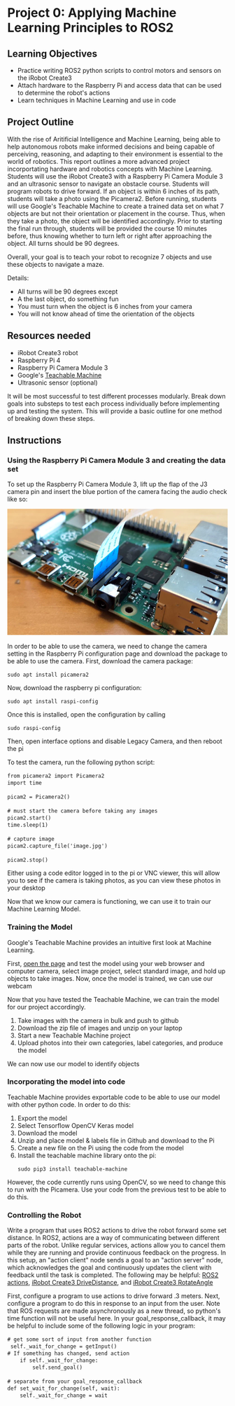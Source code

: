 # Project 0: Applying Machine Learning Principles to ROS2
## Learning Objectives
- Practice writing ROS2 python scripts to control motors and sensors on the iRobot Create3
- Attach hardware to the Raspberry Pi and access data that can be used to determine the robot's actions
- Learn techniques in Machine Learning and use in code 

## Project Outline
With the rise of Aritificial Intelligence and Machine Learning, being able to help autonomous robots make informed decisions and being  capable of perceiving, reasoning, and adapting to their environment is essential to the world of robotics. 
This report outlines a more advanced project incorportating hardware and robotics concepts with Machine Learning. Students will use the iRobot Create3 with a Raspberry Pi Camera Module 3 and an ultrasonic sensor to navigate an obstacle course. Students will program robots to drive forward. If an object is within 6 inches of its path, students will take a photo using the Picamera2. Before running, students will use Google's Teachable Machine to create a trained data set on what 7 objects are but not their orientation or placement in the course. Thus, when they take a photo, the object will be identified accordingly. Prior to starting the final run through, students will be provided the course 10 minutes before, thus knowing whether to turn left or right after approaching the object. All turns should be 90 degrees.

Overall, your goal is to teach your robot to recognize 7 objects and use these objects to navigate a maze. 

Details:
- All turns will be 90 degrees except 
- A the last object, do something fun
- You must turn when the object is 6 inches from your camera
- You will not know ahead of time the orientation of the objects

## Resources needed
- iRobot Create3 robot
- Raspberry Pi 4
- Raspberry Pi Camera Module 3
- Google's [Teachable Machine](https://teachablemachine.withgoogle.com/train)
- Ultrasonic sensor (optional)

It will be most successful to test different processes modularly. Break down goals into substeps to test each process individually before implementing up and testing the system. This will provide a basic outline for one method of breaking down these steps.

## Instructions

### Using the Raspberry Pi Camera Module 3 and creating the data set

To set up the Raspberry Pi Camera Module 3, lift up the flap of the J3 camera pin and insert the blue portion of the camera facing the audio check like so:

![Raspberry Pi 4 with Pi Camera Module 3 Inserted](j3installation.webp)

In order to be able to use the camera, we need to change the camera setting in the Raspberry Pi configuration page and download the package to be able to use the camera. First, download the camera package:

```
sudo apt install picamera2
```
Now, download the raspberry pi configuration:

```
sudo apt install raspi-config
```

Once this is installed, open the configuration by calling 
```
sudo raspi-config
```

Then, open interface options and disable Legacy Camera, and then reboot the pi


To test the camera, run the following python script:
```
from picamera2 import Picamera2
import time

picam2 = Picamera2()

# must start the camera before taking any images
picam2.start() 
time.sleep(1)

# capture image
picam2.capture_file('image.jpg')

picam2.stop()

```

Either using a code editor logged in to the pi or VNC viewer, this will allow you to see if the camera is taking photos, as you can view these photos in your desktop

Now that we know our camera is functioning, we can use it to train our Machine Learning Model.


### Training the Model

Google's Teachable Machine provides an intuitive first look at Machine Learning. 

First, [open the page](https://teachablemachine.withgoogle.com/train) and test the model using your web browser and computer camera, select image project, select standard image, and hold up objects to take images. Now, once the model is trained, we can use our webcam

Now that you have tested the Teachable Machine, we can train the model for our project accordingly. 

1. Take images with the camera in bulk and push to github
1. Download the zip file of images and unzip on your laptop
1. Start a new Teachable Machine project
1. Upload photos into their own categories, label categories, and produce the model

We can now use our model to identify objects

### Incorporating the model into code

Teachable Machine provides exportable code to be able to use our model with other python code. In order to do this: 
1. Export the model 
1. Select Tensorflow OpenCV Keras model
1. Download the model 
1. Unzip and place model & labels file in Github and download to the Pi
1. Create a new file on the Pi using the code from the model 
1. Install the teachable machine library onto the pi: 
    ```
    sudo pip3 install teachable-machine
    
    ```
However, the code currently runs using OpenCV, so we need to change this to run with the Picamera. Use your code from the previous test to be able to do this. 

### Controlling the Robot

Write a program that uses ROS2 actions to drive the robot forward some set distance. In ROS2, actions are a way of communicating between different parts of the robot. Unlike regular services, actions allow you to cancel them while they are running and provide continuous feedback on the progress. In this setup, an "action client" node sends a goal to an "action server" node, which acknowledges the goal and continuously updates the client with feedback until the task is completed. The following may be helpful: [ROS2 actions](https://docs.ros.org/en/foxy/Tutorials/Beginner-CLI-Tools/Understanding-ROS2-Actions/Understanding-ROS2-Actions.html), [iRobot Create3 DriveDistance](https://github.com/iRobotEducation/irobot_create_msgs/blob/rolling/action/DriveDistance.action), and [iRobot Create3 RotateAngle](https://github.com/iRobotEducation/irobot_create_msgs/blob/rolling/action/RotateAngle.action)

First, configure a program to use actions to drive forward .3 meters. Next, configure a program to do this in response to an input from the user. Note that ROS requests are made asynchronously as a new thread, so python's time function will not be useful here. In your goal_response_callback, it may be helpful to include some of the following logic in your program:
```
# get some sort of input from another function
 self._wait_for_change = getInput()
# If something has changed, send action
    if self._wait_for_change:
        self.send_goal()

# separate from your goal_response_callback
def set_wait_for_change(self, wait):
    self._wait_for_change = wait

```




